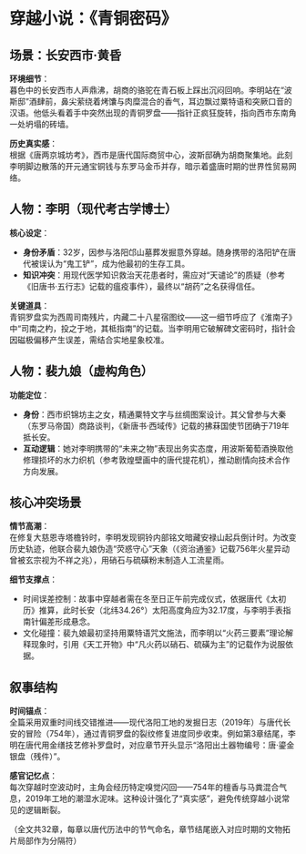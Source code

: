 # 穿越小说：《青铜密码》  
## 场景：长安西市·黄昏  

**环境细节**：  
暮色中的长安西市人声鼎沸，胡商的骆驼在青石板上踩出沉闷回响。李明站在“波斯邸”酒肆前，鼻尖萦绕着烤馕与肉糜混合的香气，耳边飘过粟特语和突厥口音的汉语。他低头看着手中突然出现的青铜罗盘——指针正疯狂旋转，指向西市东南角一处坍塌的砖墙。  

**历史真实感**：  
根据《唐两京城坊考》，西市是唐代国际商贸中心，波斯邸确为胡商聚集地。此刻李明脚边散落的开元通宝铜钱与东罗马金币并存，暗示着盛唐时期的世界性贸易网络。

## 人物：李明（现代考古学博士）  

**核心设定**：  
- **身份矛盾**：32岁，因参与洛阳邙山墓葬发掘意外穿越。随身携带的洛阳铲在唐代被误认为“鬼工铲”，成为他最初的生存工具。  
- **知识冲突**：用现代医学知识救治天花患者时，需应对“天谴论”的质疑（参考《旧唐书·五行志》记载的瘟疫事件），最终以“胡药”之名获得信任。  

**关键道具**：  
青铜罗盘实为西周司南残片，内藏二十八星宿图纹——这一细节呼应了《淮南子》中“司南之杓，投之于地，其柢指南”的记载。当李明用它破解碑文密码时，指针会因磁极偏移产生误差，需结合实地星象校准。

## 人物：裴九娘（虚构角色）  

**功能定位**：  
- **身份**：西市织锦坊主之女，精通粟特文字与丝绸图案设计。其父曾参与大秦（东罗马帝国）商路谈判，《新唐书·西域传》记载的拂菻国使节团确于719年抵长安。  
- **互动逻辑**：她对李明携带的“未来之物”表现出务实态度，用波斯葡萄酒换取他修理损坏的水力织机（参考敦煌壁画中的唐代提花机），推动剧情向技术合作方向发展。

## 核心冲突场景  

**情节高潮**：  
在修复大慈恩寺塔檐铃时，李明发现铜铃内部铭文暗藏安禄山起兵倒计时。为改变历史轨迹，他联合裴九娘伪造“荧惑守心”天象（《资治通鉴》记载756年火星异动曾被玄宗视为不祥之兆），用硝石与硫磺粉末制造人工流星雨。  

**细节支撑点**：  
- 时间误差控制：故事中穿越者需在冬至日正午前完成仪式，依据唐代《太初历》推算，此时长安（北纬34.26°）太阳高度角应为32.17度，与李明手表指南针偏差形成悬念。  
- 文化碰撞：裴九娘最初坚持用粟特语咒文施法，而李明以“火药三要素”理论解释现象时，引用《天工开物》中“凡火药以硝石、硫磺为主”的记载作为说服依据。

## 叙事结构  

**时间锚点**：  
全篇采用双重时间线交错推进——现代洛阳工地的发掘日志（2019年）与唐代长安的冒险（754年），通过青铜罗盘的裂纹修复进度同步收束。例如第3章结尾，李明在唐代用金缮技艺修补罗盘时，对应章节开头显示“洛阳出土器物编号：唐·鎏金银盘（残件）”。  

**感官记忆点**：  
每次穿越时空波动时，主角会经历特定嗅觉闪回——754年的檀香与马粪混合气息，2019年工地的潮湿水泥味。这种设计强化了“真实感”，避免传统穿越小说常见的逻辑断裂。

（全文共32章，每章以唐代历法中的节气命名，章节结尾嵌入对应时期的文物拓片局部作为分隔符）



